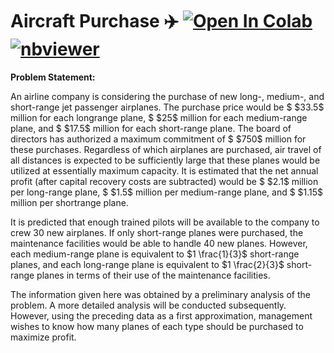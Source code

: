 # Aircraft Purchase ✈️ <a href="https://colab.research.google.com/github/Pegah-Ardehkhani/Optimization-Problems-and-Solutions/blob/main/19.%20Aircraft%20Purchase/Aircraft%20Purchase.ipynb" target="_parent\"><img src="https://colab.research.google.com/assets/colab-badge.svg" alt="Open In Colab"/></a> [![nbviewer](https://img.shields.io/badge/render-nbviewer-orange.svg)](https://nbviewer.org/github/Pegah-Ardehkhani/Optimization-Problems-and-Solutions/blob/main/19.%20Aircraft%20Purchase/Aircraft%20Purchase.ipynb)

**Problem Statement:**

An airline company is considering the purchase of new long-, medium-, and short-range jet passenger airplanes. The purchase price would be $ \$33.5$ million for each longrange plane, $ \$25$ million for each medium-range plane, and $ \$17.5$ million for each short-range plane. The board of directors has authorized a maximum commitment of $ \$750$ million for these purchases. Regardless of which airplanes are purchased, air travel of all distances is expected to
be sufficiently large that these planes would be utilized at essentially maximum capacity. It is estimated that the net annual profit (after capital recovery costs are subtracted) would be $ \$2.1$ million per long-range plane, $ \$1.5$ million per medium-range plane, and $ \$1.15$ million per shortrange plane.

It is predicted that enough trained pilots will be available to the company to crew $30$ new airplanes. If only short-range planes were purchased, the maintenance facilities would be able to handle $40$ new planes. However, each medium-range plane is equivalent to $1 \frac{1}{3}$ short-range planes, and each long-range plane is equivalent to $1 \frac{2}{3}$ short-range planes in terms of their use of the maintenance facilities.

The information given here was obtained by a preliminary analysis of the problem. A more detailed analysis will be conducted subsequently. However, using the preceding data as a first approximation, management wishes to know how many planes of each type should be purchased to maximize profit.
